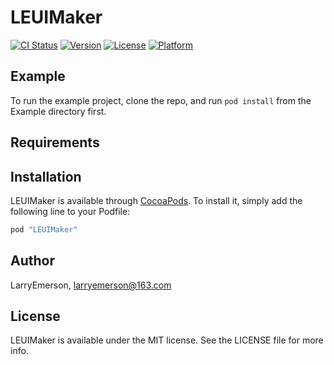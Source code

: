 # LEUIMaker

[![CI Status](http://img.shields.io/travis/LarryEmerson/LEUIMaker.svg?style=flat)](https://travis-ci.org/LarryEmerson/LEUIMaker)
[![Version](https://img.shields.io/cocoapods/v/LEUIMaker.svg?style=flat)](http://cocoapods.org/pods/LEUIMaker)
[![License](https://img.shields.io/cocoapods/l/LEUIMaker.svg?style=flat)](http://cocoapods.org/pods/LEUIMaker)
[![Platform](https://img.shields.io/cocoapods/p/LEUIMaker.svg?style=flat)](http://cocoapods.org/pods/LEUIMaker)

## Example

To run the example project, clone the repo, and run `pod install` from the Example directory first.

## Requirements

## Installation

LEUIMaker is available through [CocoaPods](http://cocoapods.org). To install
it, simply add the following line to your Podfile:

```ruby
pod "LEUIMaker"
```

## Author

LarryEmerson, larryemerson@163.com

## License

LEUIMaker is available under the MIT license. See the LICENSE file for more info.
